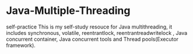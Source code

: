 # Java-Multiple-Threading
self-practice
 This is my self-study resouce for Java multithreading, it includes synchronous, volatile, reentrantlock, reentrantreadwritelock
 , Java concurrent container, Java concurrent tools and Thread pools(Executor framework).
